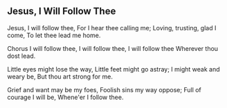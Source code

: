 ## Jesus, I Will Follow Thee

Jesus, I will follow thee,
For I hear thee calling me;
Loving, trusting, glad I come,
To let thee lead me home.

Chorus
I will follow thee,
I will follow thee, 
I will follow thee
Wherever thou dost lead.

Little eyes might lose the way,
Little feet might go astray;
I might weak and weary be,
But thou art strong for me.

Grief and want may be my foes,
Foolish sins my way oppose;
Full of courage I will be,
Whene'er I follow thee.